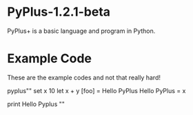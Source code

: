 # PyPlus-1.2.1-beta
PyPlus+ is a basic language and program in Python.

# Example Code
These are the example codes and not that really hard!

pyplus""
set x 10
let x + y [foo] = Hello PyPlus
Hello PyPlus = x

print Hello Pyplus
""
